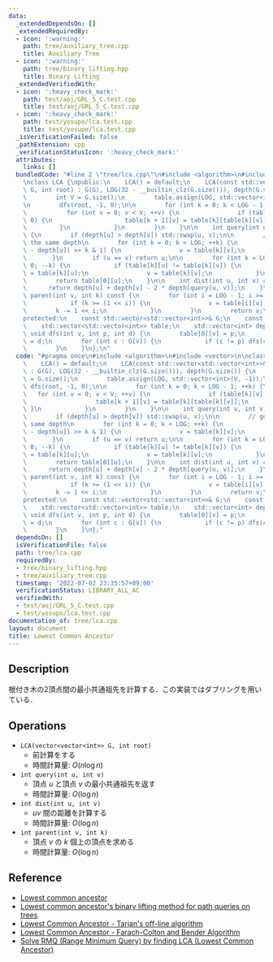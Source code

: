 ```yaml
---
data:
  _extendedDependsOn: []
  _extendedRequiredBy:
  - icon: ':warning:'
    path: tree/auxiliary_tree.cpp
    title: Auxiliary Tree
  - icon: ':warning:'
    path: tree/binary_lifting.hpp
    title: Binary Lifting
  _extendedVerifiedWith:
  - icon: ':heavy_check_mark:'
    path: test/aoj/GRL_5_C.test.cpp
    title: test/aoj/GRL_5_C.test.cpp
  - icon: ':heavy_check_mark:'
    path: test/yosupo/lca.test.cpp
    title: test/yosupo/lca.test.cpp
  _isVerificationFailed: false
  _pathExtension: cpp
  _verificationStatusIcon: ':heavy_check_mark:'
  attributes:
    links: []
  bundledCode: "#line 2 \"tree/lca.cpp\"\n#include <algorithm>\n#include <vector>\n\
    \nclass LCA {\npublic:\n    LCA() = default;\n    LCA(const std::vector<std::vector<int>>&\
    \ G, int root) : G(G), LOG(32 - __builtin_clz(G.size())), depth(G.size()) {\n\
    \        int V = G.size();\n        table.assign(LOG, std::vector<int>(V, -1));\n\
    \n        dfs(root, -1, 0);\n\n        for (int k = 0; k < LOG - 1; ++k) {\n \
    \           for (int v = 0; v < V; ++v) {\n                if (table[k][v] >=\
    \ 0) {\n                    table[k + 1][v] = table[k][table[k][v]];\n       \
    \         }\n            }\n        }\n    }\n\n    int query(int u, int v) const\
    \ {\n        if (depth[u] > depth[v]) std::swap(u, v);\n\n        // go up to\
    \ the same depth\n        for (int k = 0; k < LOG; ++k) {\n            if ((depth[v]\
    \ - depth[u]) >> k & 1) {\n                v = table[k][v];\n            }\n \
    \       }\n        if (u == v) return u;\n\n        for (int k = LOG - 1; k >=\
    \ 0; --k) {\n            if (table[k][u] != table[k][v]) {\n                u\
    \ = table[k][u];\n                v = table[k][v];\n            }\n        }\n\
    \        return table[0][u];\n    }\n\n    int dist(int u, int v) const {\n  \
    \      return depth[u] + depth[v] - 2 * depth[query(u, v)];\n    }\n\n    int\
    \ parent(int v, int k) const {\n        for (int i = LOG - 1; i >= 0; --i) {\n\
    \            if (k >= (1 << i)) {\n                v = table[i][v];\n        \
    \        k -= 1 << i;\n            }\n        }\n        return v;\n    }\n\n\
    protected:\n    const std::vector<std::vector<int>>& G;\n    const int LOG;\n\
    \    std::vector<std::vector<int>> table;\n    std::vector<int> depth;\n\n   \
    \ void dfs(int v, int p, int d) {\n        table[0][v] = p;\n        depth[v]\
    \ = d;\n        for (int c : G[v]) {\n            if (c != p) dfs(c, v, d + 1);\n\
    \        }\n    }\n};\n"
  code: "#pragma once\n#include <algorithm>\n#include <vector>\n\nclass LCA {\npublic:\n\
    \    LCA() = default;\n    LCA(const std::vector<std::vector<int>>& G, int root)\
    \ : G(G), LOG(32 - __builtin_clz(G.size())), depth(G.size()) {\n        int V\
    \ = G.size();\n        table.assign(LOG, std::vector<int>(V, -1));\n\n       \
    \ dfs(root, -1, 0);\n\n        for (int k = 0; k < LOG - 1; ++k) {\n         \
    \   for (int v = 0; v < V; ++v) {\n                if (table[k][v] >= 0) {\n \
    \                   table[k + 1][v] = table[k][table[k][v]];\n               \
    \ }\n            }\n        }\n    }\n\n    int query(int u, int v) const {\n\
    \        if (depth[u] > depth[v]) std::swap(u, v);\n\n        // go up to the\
    \ same depth\n        for (int k = 0; k < LOG; ++k) {\n            if ((depth[v]\
    \ - depth[u]) >> k & 1) {\n                v = table[k][v];\n            }\n \
    \       }\n        if (u == v) return u;\n\n        for (int k = LOG - 1; k >=\
    \ 0; --k) {\n            if (table[k][u] != table[k][v]) {\n                u\
    \ = table[k][u];\n                v = table[k][v];\n            }\n        }\n\
    \        return table[0][u];\n    }\n\n    int dist(int u, int v) const {\n  \
    \      return depth[u] + depth[v] - 2 * depth[query(u, v)];\n    }\n\n    int\
    \ parent(int v, int k) const {\n        for (int i = LOG - 1; i >= 0; --i) {\n\
    \            if (k >= (1 << i)) {\n                v = table[i][v];\n        \
    \        k -= 1 << i;\n            }\n        }\n        return v;\n    }\n\n\
    protected:\n    const std::vector<std::vector<int>>& G;\n    const int LOG;\n\
    \    std::vector<std::vector<int>> table;\n    std::vector<int> depth;\n\n   \
    \ void dfs(int v, int p, int d) {\n        table[0][v] = p;\n        depth[v]\
    \ = d;\n        for (int c : G[v]) {\n            if (c != p) dfs(c, v, d + 1);\n\
    \        }\n    }\n};"
  dependsOn: []
  isVerificationFile: false
  path: tree/lca.cpp
  requiredBy:
  - tree/binary_lifting.hpp
  - tree/auxiliary_tree.cpp
  timestamp: '2022-07-02 23:35:57+09:00'
  verificationStatus: LIBRARY_ALL_AC
  verifiedWith:
  - test/aoj/GRL_5_C.test.cpp
  - test/yosupo/lca.test.cpp
documentation_of: tree/lca.cpp
layout: document
title: Lowest Common Ancestor
---
```


## Description

根付き木の2頂点間の最小共通祖先を計算する．この実装ではダブリングを用いている．

## Operations

- `LCA(vector<vector<int>> G, int root)`
    - 前計算をする
    - 時間計算量: $O(n\log n)$
- `int query(int u, int v)`
    - 頂点 $u$ と頂点 $v$ の最小共通祖先を返す
    - 時間計算量: $O(\log n)$
- `int dist(int u, int v)`
    - $uv$ 間の距離を計算する
    - 時間計算量: $O(\log n)$
- `int parent(int v, int k)`
    - 頂点 $v$ の $k$ 個上の頂点を求める
    - 時間計算量: $O(\log n)$

## Reference

- [Lowest common ancestor](https://en.wikipedia.org/wiki/Lowest_common_ancestor)
- [Lowest common ancestor's binary lifting method for path queries on trees](https://codeforces.com/blog/entry/22325)
- [Lowest Common Ancestor - Tarjan's off-line algorithm](https://cp-algorithms.com/graph/lca_tarjan.html)
- [Lowest Common Ancestor - Farach-Colton and Bender Algorithm](https://cp-algorithms.com/graph/lca_farachcoltonbender.html)
- [Solve RMQ (Range Minimum Query) by finding LCA (Lowest Common Ancestor)](https://cp-algorithms.com/graph/rmq_linear.html)